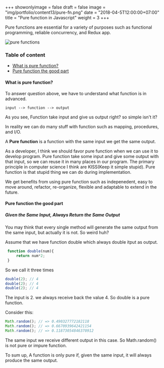 +++
showonlyimage = false
draft = false
image = "img/portfolio/content13/pure-fn.png"
date = "2018-04-5T12:00:00+07:00"
title = "Pure function in Javascript"
weight = 3
+++

Pure functions are essential for a variety of purposes such as functional programming, reliable concurrency, and Redux app.
<!--more-->

![pure functions][1]

### Table of content

- [What is pure function?](#pure_function)
- [Pure function the good part](#pf_good_part)

#### What is pure function? <a name="pure_function"></a>

To answer question above, we have to understand what function is in advanced.

```
input --> function --> output
```

As you see, Function take input and give us output right? so simple isn't it?

In reality we can do many stuff with function such as mapping, procedures, and I/O.

A **Pure function** is a function with the same input we get the same output.

As a developer, I think we should favor pure function when we can use it to develop program. Pure function take some input and give some output with that input, so we can reuse it in many places in our program. The primary principle in computer science I think are KISS(Keep it simple stupid). Pure function is that stupid thing we can do during implementation.

We get benefits from using pure function such as indepenedent, easy to move around, refactor, re-organize, flexible and adaptable to extend in the future.

#### Pure function the good part <a name="pf_good_part"></a>

##### Given the Same Input, Always Return the Same Output

You may think that every single method will generate the same output from the same input, but actually it is not. So weird huh?

Assume that we have function double which always double itput as output.

``` Javascript
 function double(num){
     return num*2;
 }
```

So we call it three times

``` Javascript
double(2); // 4
double(2); // 4
double(2); // 4
```

The input is 2. we always receive back the value 4. So double is a pure function.

Consider this:

``` Javascript
Math.random(); // => 0.490327772182118
Math.random(); // => 0.6670939642421154
Math.random(); // => 0.11873054846370912
```

The same input we receive different output in this case. So Math.random() is not pure or impure function.

To sum up, A function is only pure if, given the same input, it will always produce the same output.


[1]: /my-blog/img/portfolio/content13/pure.jpeg